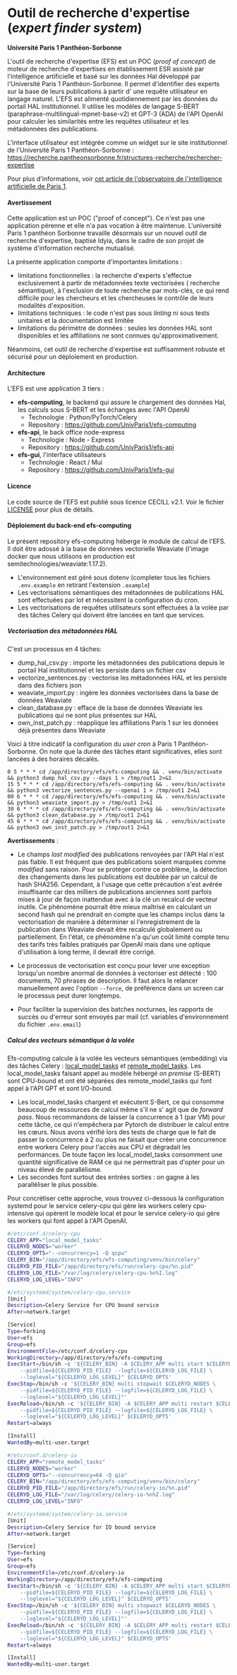 # Outil de recherche d'expertise (_expert finder system_)

**Université Paris 1 Panthéon-Sorbonne**

L'outil de recherche d'expertise (EFS) est un POC (_proof of concept_) de moteur de recherche d'expertises en
établissement ESR assisté par l'intelligence artificielle et basé sur les données Hal développé par l'Université Paris 1
Panthéon-Sorbonne.
Il permet d'identifier des experts sur la base de leurs publications à partir d'
une requête utilisateur en langage naturel.
L'EFS est alimenté quotidiennement par les données du portail HAL
institutionnel. Il utilise les modèles de langage S-BERT (paraphrase-multilingual-mpnet-base-v2) et GPT-3 (ADA) de
l'API OpenAI pour calculer les similarités entre les requêtes utilisateur et les métadonnées des publications.

L'interface utilisateur est intégrée comme un widget sur le site institutionnel de l'Université Paris 1
Panthéon-Sorbonne : https://recherche.pantheonsorbonne.fr/structures-recherche/rechercher-expertise

Pour plus d'informations,
voir [cet article de l'observatoire de l'intelligence artificielle de Paris 1](https://observatoire-ia.pantheonsorbonne.fr/actualite/outil-recherche-dexpertise-base-lintelligence-artificielle-luniversite-paris-1-pantheon).

#### Avertissement

Cette application est un POC ("proof of concept"). Ce n'est pas une application pérenne et elle n'a pas vocation à être
maintenue. L'université Paris 1 panthéon Sorbonne travaille désormais sur un nouvel outil de recherche d'expertise,
baptisé Idyia, dans le cadre de son projet de système d'information recherche mutualisé.

La présente application comporte d'importantes limitations :

- limitations fonctionnelles : la recherche d'experts s'effectue exclusivement à partir de métadonnées texte
  vectorisées (
  recherche sémantique), à l'exclusion de toute recherche par mots-clés, ce qui rend difficile pour les chercheurs et
  les chercheuses le contrôle de leurs modalités d'exposition.
- limitations techniques : le code n'est pas sous _linting_ ni sous tests unitaires et la documentation est limitée
- limitations du périmètre de données : seules les données HAL sont disponibles et les affiliations ne sont connues
  qu'approximativement.

Néanmoins, cet outil de recherche d'expertise est suffisamment robuste et sécurisé pour un déploiement en production.

#### Architecture

L'EFS est une application 3 tiers :

* **efs-computing**, le backend qui assure le chargement des données Hal, les calculs sous S-BERT et les échanges avec
  l'API OpenAI
    * Technologie : Python/PyTorch/Celery
    * Repository : https://github.com/UnivParis1/efs-computing
* **efs-api**, le back office node-express
    * Technologie : Node - Express
    * Repository : https://github.com/UnivParis1/efs-api
* **efs-gui**, l'interface utilisateurs
    * Technologie : React / Mui
    * Repository : https://github.com/UnivParis1/efs-gui

#### Licence

Le code source de l'EFS est publié sous licence CECILL v2.1. Voir le fichier [LICENSE](LICENSE) pour plus de détails.

#### Déploiement du back-end efs-computing

Le présent repository efs-computing héberge le module de calcul de l'EFS. Il doit être adossé à la base de données
vectorielle Weaviate (l'image docker que nous utilisons en production est semitechnologies/weaviate:1.17.2).

* L'environnement est géré sous dotenv (completer tous les fichiers `.env.example` en retirant l'extension `.example`)
* Les vectorisations sémantiques des métadonnées de publications HAL sont effectuées par lot et nécessitent la
  configuration du cron.
* Les vectorisations de requêtes utilisateurs sont effectuées à la volée par des tâches Celery qui doivent être lancées
  en tant que services.

##### Vectorisation des métadonnées HAL

C'est un processus en 4 tâches:

- dump_hal_csv.py : importe les métadonnées des publications depuis le portail Hal institutionnel et les persiste dans
  un fichier csv
- vectorize_sentences.py : vectorise les métadonnées HAL et les persiste dans des fichiers json
- weaviate_import.py : ingère les données vectorisées dans la base de données Weaviate
- clean_database.py : efface de la base de données Weaviate les publications qui ne sont plus présentes sur HAL
- own_inst_patch.py : réapplique les affiliations Paris 1 sur les données déjà présentes dans Weaviate

Voici à titre indicatif la configuration du _user cron_ à Paris 1 Panthéon-Sorbonne. On note que la durée des tâches
étant significatives, elles sont lancées à des horaires décalés.

```
0 5 * * * cd /app/directory/efs/efs-computing && . venv/bin/activate && python3 dump_hal_csv.py --days 1 > /tmp/out1 2>&1
15 5 * * * cd /app/directory/efs/efs-computing && . venv/bin/activate && python3 vectorize_sentences.py --openai 1 > /tmp/out1 2>&1
00 6 * * * cd /app/directory/efs/efs-computing && . venv/bin/activate && python3 weaviate_import.py > /tmp/out1 2>&1
30 6 * * * cd /app/directory/efs/efs-computing && . venv/bin/activate && python3 clean_database.py > /tmp/out1 2>&1
45 6 * * * cd /app/directory/efs/efs-computing && . venv/bin/activate && python3 own_inst_patch.py > /tmp/out1 2>&1
```

**Avertissements** :

* Le champs _last modified_ des publications renvoyées par l'API Hal n'est pas fiable. Il est fréquent que des
  publications soient marquées comme _modified_ sans raison.
  Pour se protéger contre ce problème, la détection des changements dans les publications est doublée par un calcul de
  hash SHA256.
  Cependant, à l'usage que cette précaution s'est avérée insuffisante car des milliers de publications anciennes sont
  parfois mises à jour de façon inattendue avec à la clé un recalcul de vecteur inutile.
  Ce phénomène pourrait être mieux maîtrisé en calculant un second hash qui ne prendrait en compte que les champs inclus
  dans la vectorisation de manière à déterminer si l'enregistrement de la publication dans Weaviate devait être
  recalculé globalement ou partiellement.
  En l'état, ce phénomène n'a qu'un coût limité compte tenu des tarifs très faibles pratiqués par OpenAI mais dans une
  optique d'utilisation à long terme, il devrait être corrigé.

* Le processus de vectorisation est conçu pour lever une exception lorsqu'un nombre anormal de données à vectoriser est
  détecté : 100 documents, 70 phrases de description.
  Il faut alors le relancer manuellement avec l'option `--force`, de préférence dans un screen car le processus peut
  durer longtemps.

* Pour faciliter la supervision des batches nocturnes, les rapports de succès ou d'erreur sont envoyés par mail (cf.
  variables d'environnement du fichier `.env.email`)

##### Calcul des vecteurs sémantique à la volée

Efs-computing calcule à la volée les vecteurs sémantiques (embedding) via des tâches
Celery : [local_model_tasks](local_model_tasks.py) et [remote_model_tasks](remote_model_tasks.py).
Les local_model_tasks faisant appel au modèle hébergé _on premise_ (S-BERT) sont CPU-bound et ont été séparées des
remote_model_tasks qui
font appel à l'API GPT et sont I/O-bound.

* Les local_model_tasks chargent et exécutent S-Bert, ce qui consomme beaucoup de ressources de calcul même s'il ne s'
  agit que de _forward pass_. Nous recommandons de laisser la concurrence à 1 (par VM) pour
  cette tâche, ce qui n'empêchera par Pytorch de distribuer le calcul entre les cœurs. Nous avons vérifié lors des tests
  de charge que le fait de passer la concurrence
  à 2 ou plus ne faisait que créer une concurrence entre workers Celery pour l'accès aux CPU et dégradait les performances.
  De toute façon les local_model_tasks consomment une quantité significative de RAM ce qui ne permettrait pas d'opter
  pour un niveau élevé de parallélisme.
* Les secondes font surtout des entrées sorties : on gagne à les paralléliser le plus possible.

Pour concrétiser cette approche, vous trouvez ci-dessous la configuration systemd pour le service celery-cpu qui gère
les workers celery cpu-intensive qui opèrent le modèle local et pour le service celery-io qui gère les workers qui font
appel à l'API OpenAI.

```bash
#/etc/conf.d/celery-cpu 
CELERY_APP="local_model_tasks"
CELERYD_NODES="worker"
CELERYD_OPTS="--concurrency=1 -Q qcpu"
CELERY_BIN="/app/directory/efs/efs-computing/venv/bin/celery"
CELERYD_PID_FILE="/app/directory/efs/run/celery-cpu/%n.pid"
CELERYD_LOG_FILE="/var/log/celery/celery-cpu-%n%I.log"
CELERYD_LOG_LEVEL="INFO"

#/etc/systemd/system/celery-cpu.service
[Unit]
Description=Celery Service for CPU bound service
After=network.target

[Service]
Type=forking
User=efs
Group=efs
EnvironmentFile=/etc/conf.d/celery-cpu
WorkingDirectory=/app/directory/efs/efs-computing
ExecStart=/bin/sh -c '${CELERY_BIN} -A $CELERY_APP multi start $CELERYD_NODES \
    --pidfile=${CELERYD_PID_FILE} --logfile=${CELERYD_LOG_FILE} \
    --loglevel="${CELERYD_LOG_LEVEL}" $CELERYD_OPTS'
ExecStop=/bin/sh -c '${CELERY_BIN} multi stopwait $CELERYD_NODES \
    --pidfile=${CELERYD_PID_FILE} --logfile=${CELERYD_LOG_FILE} \
    --loglevel="${CELERYD_LOG_LEVEL}"'
ExecReload=/bin/sh -c '${CELERY_BIN} -A $CELERY_APP multi restart $CELERYD_NODES \
    --pidfile=${CELERYD_PID_FILE} --logfile=${CELERYD_LOG_FILE} \
    --loglevel="${CELERYD_LOG_LEVEL}" $CELERYD_OPTS'
Restart=always

[Install]
WantedBy=multi-user.target

#/etc/conf.d/celery-io
CELERY_APP="remote_model_tasks"
CELERYD_NODES="worker"
CELERYD_OPTS="--concurrency=64 -Q qio"
CELERY_BIN="/app/directory/efs/efs-computing/venv/bin/celery"
CELERYD_PID_FILE="/app/directory/efs/run/celery-io/%n.pid"
CELERYD_LOG_FILE="/var/log/celery/celery-io-%n%I.log"
CELERYD_LOG_LEVEL="INFO"

#/etc/systemd/system/celery-io.service
[Unit]
Description=Celery Service for IO bound service
After=network.target

[Service]
Type=forking
User=efs
Group=efs
EnvironmentFile=/etc/conf.d/celery-io
WorkingDirectory=/app/directory/efs/efs-computing
ExecStart=/bin/sh -c '${CELERY_BIN} -A $CELERY_APP multi start $CELERYD_NODES \
    --pidfile=${CELERYD_PID_FILE} --logfile=${CELERYD_LOG_FILE} \
    --loglevel="${CELERYD_LOG_LEVEL}" $CELERYD_OPTS'
ExecStop=/bin/sh -c '${CELERY_BIN} multi stopwait $CELERYD_NODES \
    --pidfile=${CELERYD_PID_FILE} --logfile=${CELERYD_LOG_FILE} \
    --loglevel="${CELERYD_LOG_LEVEL}"'
ExecReload=/bin/sh -c '${CELERY_BIN} -A $CELERY_APP multi restart $CELERYD_NODES \
    --pidfile=${CELERYD_PID_FILE} --logfile=${CELERYD_LOG_FILE} \
    --loglevel="${CELERYD_LOG_LEVEL}" $CELERYD_OPTS'
Restart=always

[Install]
WantedBy=multi-user.target

```

